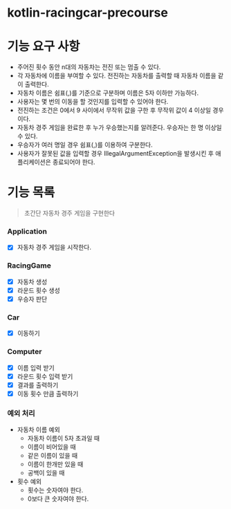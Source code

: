 # kotlin-racingcar-precourse

# 기능 요구 사항

- 주어진 횟수 동안 n대의 자동차는 전진 또는 멈출 수 있다.
- 각 자동차에 이름을 부여할 수 있다. 전진하는 자동차를 출력할 때 자동차 이름을 같이 출력한다.
- 자동차 이름은 쉼표(,)를 기준으로 구분하며 이름은 5자 이하만 가능하다.
- 사용자는 몇 번의 이동을 할 것인지를 입력할 수 있어야 한다.
- 전진하는 조건은 0에서 9 사이에서 무작위 값을 구한 후 무작위 값이 4 이상일 경우이다.
- 자동차 경주 게임을 완료한 후 누가 우승했는지를 알려준다. 우승자는 한 명 이상일 수 있다.
- 우승자가 여러 명일 경우 쉼표(,)를 이용하여 구분한다.
- 사용자가 잘못된 값을 입력할 경우 IllegalArgumentException을 발생시킨 후 애플리케이션은 종료되어야 한다.


# 기능 목록

> 초간단 자동차 경주 게임을 구현한다

### Application

- [x] 자동차 경주 게임을 시작한다.

### RacingGame

- [x] 자동차 생성 
- [x] 라운드 횟수 생성
- [x] 우승자 판단

### Car

- [x] 이동하기

### Computer

- [x] 이름 입력 받기
- [x] 라운드 횟수 입력 받기
- [x] 결과를 출력하기
- [x] 이동 횟수 만큼 출력하기

### 예외 처리

- 자동차 이름 예외
    - 자동차 이름이 5자 초과일 때
    - 이름이 비어있을 때
    - 같은 이름이 있을 때
    - 이름이 한개만 있을 때
    - 공백이 있을 때
- 횟수 예외
    - 횟수는 숫자여야 한다.
    - 0보다 큰 숫자여야 한다.